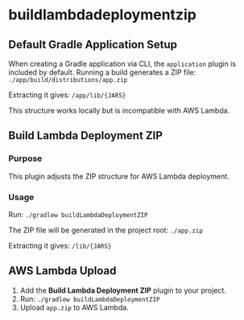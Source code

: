 # buildlambdadeploymentzip

## Default Gradle Application Setup

When creating a Gradle application via CLI, the `application` plugin is included by default. Running a build generates a ZIP file: `./app/build/distributions/app.zip`

Extracting it gives: `/app/lib/{JARS}`

This structure works locally but is incompatible with AWS Lambda.

## Build Lambda Deployment ZIP

### Purpose
This plugin adjusts the ZIP structure for AWS Lambda deployment.

### Usage
Run: `./gradlew buildLambdaDeploymentZIP`

The ZIP file will be generated in the project root: `./app.zip`

Extracting it gives: `/lib/{JARS}`

## AWS Lambda Upload

1. Add the **Build Lambda Deployment ZIP** plugin to your project.
2. Run: `./gradlew buildLambdaDeploymentZIP`
3. Upload `app.zip` to AWS Lambda.
